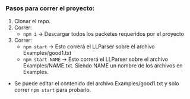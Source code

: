 ### Pasos para correr el proyecto:
1. Clonar el repo.
2. Correr:
    * `npm i` -> Descargar todos los packetes requeridos por el proyecto
3. Correr:
    * `npm start` -> Esto correrá el LLParser sobre el archivo Examples/good1.txt
    * `npm start NAME` -> Esto correrá el LLParser sobre el archivo Examples/NAME.txt. Siendo NAME un nombre de los archivos en Examples. 

* Se puede editar el contenido del archivo Examples/good1.txt y solo correr `npm start` para probarlo.

